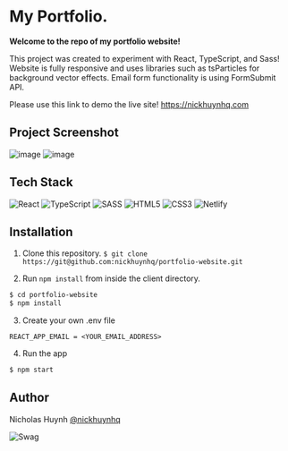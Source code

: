 # My Portfolio.

**Welcome to the repo of my portfolio website!**

This project was created to experiment with React, TypeScript, and Sass! 
Website is fully responsive and uses libraries such as tsParticles for background vector effects.
Email form functionality is using FormSubmit API.


Please use this link to demo the live site!
https://nickhuynhq.com

## Project Screenshot
![image](https://user-images.githubusercontent.com/71597829/199344409-a6adf803-1936-4d94-9f1c-59c332974fcf.png)
![image](https://user-images.githubusercontent.com/71597829/199344495-632be727-8336-4fa7-8b6f-f734d9e7d45e.png)



## Tech Stack
![React](https://img.shields.io/badge/react-%2320232a.svg?style=for-the-badge&logo=react&logoColor=%2361DAFB)
![TypeScript](https://img.shields.io/badge/TypeScript-007ACC?style=for-the-badge&logo=typescript&logoColor=white)
![SASS](https://img.shields.io/badge/SASS-hotpink.svg?style=for-the-badge&logo=SASS&logoColor=white)
![HTML5](https://img.shields.io/badge/HTML5-E34F26?style=for-the-badge&logo=html5&logoColor=white)
![CSS3](https://img.shields.io/badge/css3-%231572B6.svg?style=for-the-badge&logo=css3&logoColor=white)
![Netlify](https://img.shields.io/badge/Netlify-00C7B7?style=for-the-badge&logo=netlify&logoColor=white)

## Installation

1. Clone this repository.
```$ git clone https://git@github.com:nickhuynhq/portfolio-website.git```


2. Run `npm install` from inside the client directory.
```bash
$ cd portfolio-website
$ npm install
```

3. Create your own .env file
```
REACT_APP_EMAIL = <YOUR_EMAIL_ADDRESS>

```

4. Run the app 

```bash
$ npm start
```

## Author

Nicholas Huynh [@nickhuynhq](https://github.com/nickhuynhq)

![Swag](http://ForTheBadge.com/images/badges/built-with-swag.svg)
